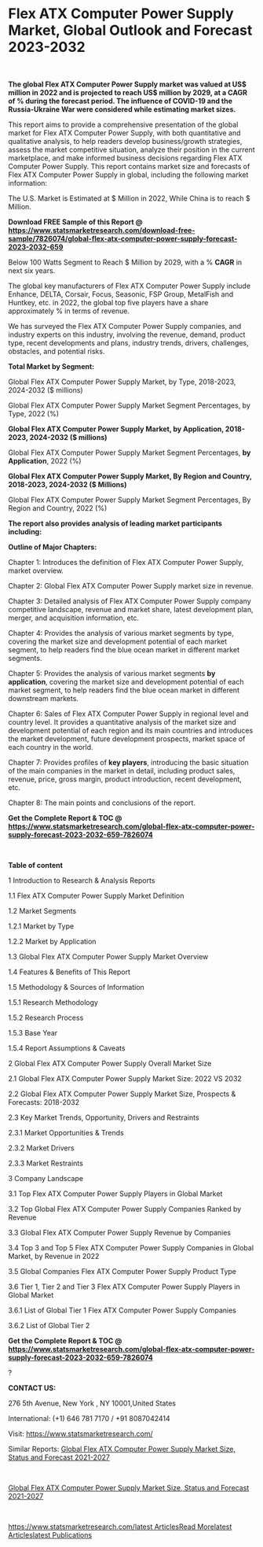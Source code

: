 <h1>Flex ATX Computer Power Supply Market, Global Outlook and Forecast 2023-2032</h1><br/><p><strong>The global Flex ATX Computer Power Supply market was valued at US$ million in 2022 and is projected to reach US$ million by 2029, at a <strong>CAGR</strong> of % during the forecast period. The influence of COVID-19 and the Russia-Ukraine War were considered while estimating market sizes.</strong></p>
 
 
 
 <p>This report aims to provide a comprehensive presentation of the global market for Flex ATX Computer Power Supply, with both quantitative and qualitative analysis, to help readers develop business/growth strategies, assess the market competitive situation, analyze their position in the current marketplace, and make informed business decisions regarding Flex ATX Computer Power Supply. This report contains market size and forecasts of Flex ATX Computer Power Supply in global, including the following market information:</p>
 
 
 
 <p>The U.S. Market is Estimated at $ Million in 2022, While China is to reach $ Million.</p>
 
 
 
 <p><strong>Download FREE Sample of this Report @ <a href="https://www.statsmarketresearch.com/download-free-sample/7826074/global-flex-atx-computer-power-supply-forecast-2023-2032-659">https://www.statsmarketresearch.com/download-free-sample/7826074/global-flex-atx-computer-power-supply-forecast-2023-2032-659</a></strong></p>
 
 
 
 <p>Below 100 Watts Segment to Reach $ Million by 2029, with a % <strong>CAGR</strong> in next six years.</p>
 
 
 
 <p>The global key manufacturers of Flex ATX Computer Power Supply include Enhance, DELTA, Corsair, Focus, Seasonic, FSP Group, MetalFish and Huntkey, etc. in 2022, the global top five players have a share approximately % in terms of revenue.</p>
 
 
 
 <p>We has surveyed the Flex ATX Computer Power Supply companies, and industry experts on this industry, involving the revenue, demand, product type, recent developments and plans, industry trends, drivers, challenges, obstacles, and potential risks.</p>
 
 
 
 <p><strong>Total Market by Segment:</strong></p>
 
 
 
 <p>Global Flex ATX Computer Power Supply Market, by Type, 2018-2023, 2024-2032 ($ millions)</p>
 
 
 
 <p>Global Flex ATX Computer Power Supply Market Segment Percentages, by Type, 2022 (%)</p>
 
 
 
 <p><strong>Global Flex ATX Computer Power Supply Market, <strong>by Application</strong>, 2018-2023, 2024-2032 ($ millions)</strong></p>
 
 
 
 <p>Global Flex ATX Computer Power Supply Market Segment Percentages, <strong>by Application</strong>, 2022 (%)</p>
 
 
 
 <p><strong>Global Flex ATX Computer Power Supply Market, By Region and Country, 2018-2023, 2024-2032 ($ Millions)</strong></p>
 
 
 
 <p>Global Flex ATX Computer Power Supply Market Segment Percentages, By Region and Country, 2022 (%)</p>
 
 
 
 <p><strong>The report also provides analysis of leading market participants including:</strong></p>
 
 
 
 <p><strong>Outline of Major Chapters:</strong></p>
 
 
 
 <p>Chapter 1: Introduces the definition of Flex ATX Computer Power Supply, market overview.</p>
 
 
 
 <p>Chapter 2: Global Flex ATX Computer Power Supply market size in revenue.</p>
 
 
 
 <p>Chapter 3: Detailed analysis of Flex ATX Computer Power Supply company competitive landscape, revenue and market share, latest development plan, merger, and acquisition information, etc.</p>
 
 
 
 <p>Chapter 4: Provides the analysis of various market segments by type, covering the market size and development potential of each market segment, to help readers find the blue ocean market in different market segments.</p>
 
 
 
 <p>Chapter 5: Provides the analysis of various market segments <strong>by application</strong>, covering the market size and development potential of each market segment, to help readers find the blue ocean market in different downstream markets.</p>
 
 
 
 <p>Chapter 6: Sales of Flex ATX Computer Power Supply in regional level and country level. It provides a quantitative analysis of the market size and development potential of each region and its main countries and introduces the market development, future development prospects, market space of each country in the world.</p>
 
 
 
 <p>Chapter 7: Provides profiles of <strong>key players</strong>, introducing the basic situation of the main companies in the market in detail, including product sales, revenue, price, gross margin, product introduction, recent development, etc.</p>
 
 
 
 <p>Chapter 8: The main points and conclusions of the report.</p>
 
 
 
 <div><b>Get the Complete Report & TOC @ <a href="https://www.statsmarketresearch.com/global-flex-atx-computer-power-supply-forecast-2023-2032-659-7826074">https://www.statsmarketresearch.com/global-flex-atx-computer-power-supply-forecast-2023-2032-659-7826074</a></b></div>
 
 
 
 <p><br />
 
 <b>Table of content</b></p>
 
 
 
 <p>1 Introduction to Research & Analysis Reports<br />
 
 1.1 Flex ATX Computer Power Supply Market Definition<br />
 
 1.2 Market Segments<br />
 
 1.2.1 Market by Type<br />
 
 1.2.2 Market by Application<br />
 
 1.3 Global Flex ATX Computer Power Supply Market Overview<br />
 
 1.4 Features & Benefits of This Report<br />
 
 1.5 Methodology & Sources of Information<br />
 
 1.5.1 Research Methodology<br />
 
 1.5.2 Research Process<br />
 
 1.5.3 Base Year<br />
 
 1.5.4 Report Assumptions & Caveats<br />
 
 2 Global Flex ATX Computer Power Supply Overall Market Size<br />
 
 2.1 Global Flex ATX Computer Power Supply Market Size: 2022 VS 2032<br />
 
 2.2 Global Flex ATX Computer Power Supply Market Size, Prospects & Forecasts: 2018-2032<br />
 
 2.3 Key Market Trends, Opportunity, Drivers and Restraints<br />
 
 2.3.1 Market Opportunities & Trends<br />
 
 2.3.2 Market Drivers<br />
 
 2.3.3 Market Restraints<br />
 
 3 Company Landscape<br />
 
 3.1 Top Flex ATX Computer Power Supply Players in Global Market<br />
 
 3.2 Top Global Flex ATX Computer Power Supply Companies Ranked by Revenue<br />
 
 3.3 Global Flex ATX Computer Power Supply Revenue by Companies<br />
 
 3.4 Top 3 and Top 5 Flex ATX Computer Power Supply Companies in Global Market, by Revenue in 2022<br />
 
 3.5 Global Companies Flex ATX Computer Power Supply Product Type<br />
 
 3.6 Tier 1, Tier 2 and Tier 3 Flex ATX Computer Power Supply Players in Global Market<br />
 
 3.6.1 List of Global Tier 1 Flex ATX Computer Power Supply Companies<br />
 
 3.6.2 List of Global Tier 2</p>
 
 
 
 <div><b>Get the Complete Report & TOC @ <a href="https://www.statsmarketresearch.com/global-flex-atx-computer-power-supply-forecast-2023-2032-659-7826074">https://www.statsmarketresearch.com/global-flex-atx-computer-power-supply-forecast-2023-2032-659-7826074</a></b></div>
 
 
 
 <p>? </p>
 
 
 
 <p><b>CONTACT US:</b><br />
 
 276 5th Avenue, New York , NY 10001,United States<br />
 
 International: (+1) 646 781 7170 / +91 8087042414<br />
 
 Visit: <a href="https://www.statsmarketresearch.com/">https://www.statsmarketresearch.com/</a><br />
 
 Similar Reports: <a href="https://www.statsmarketresearch.com/global-flex-atx-computer-power-supply-forecast-2023-2032-659-7826074">Global Flex ATX Computer Power Supply Market Size, Status and Forecast 2021-2027</a><br />
 
 <br />
 
 <a href="https://www.statsmarketresearch.com/global-flex-atx-computer-power-supply-forecast-2023-2032-659-7826074">Global Flex ATX Computer Power Supply Market Size, Status and Forecast 2021-2027</a><br />
 
 <br />
 
 <a href="https://gyeongbokgung.com">https://www.statsmarketresearch.com/</a><a href="https://hallyeomaritime.com">latest Articles</a><a href="https://jingwansa.com">Read More</a><a href="https://nguoiviet.jp/">latest Articles</a><a href="https://www.intelmarketresearch.com/">latest Publications</a></p>